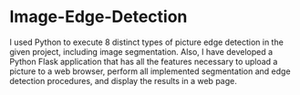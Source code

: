 # Image-Edge-Detection
I used Python to execute 8 distinct types of picture edge detection in the given project, including image segmentation. Also, I have developed a Python Flask application that has all the features necessary to upload a picture to a web browser, perform all implemented segmentation and edge detection procedures, and display the results in a web page.
